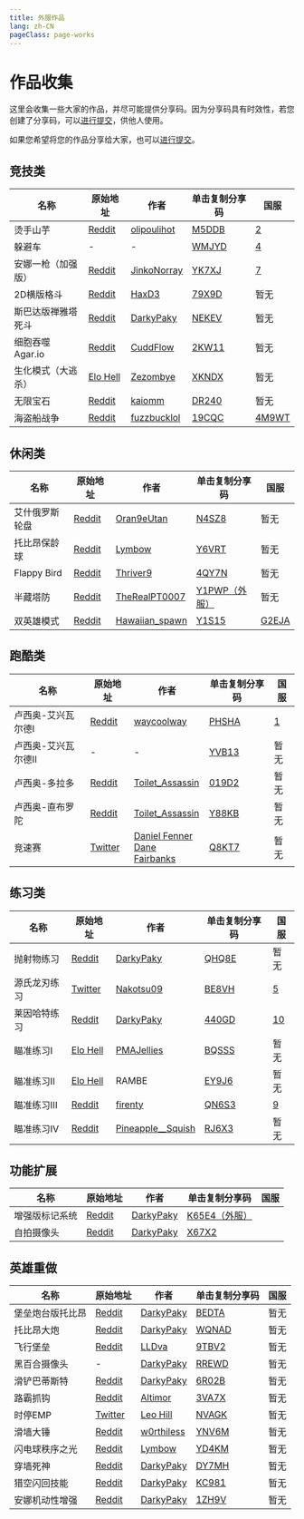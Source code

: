 ```yaml
---
title: 外服作品
lang: zh-CN
pageClass: page-works
---
```


# 作品收集

这里会收集一些大家的作品，并尽可能提供分享码。因为分享码具有时效性，若您创建了分享码，可以[进行提交](submit.md)，供他人使用。

如果您希望将您的作品分享给大家，也可以[进行提交](submit.md)。

## 竞技类

| 名称 | 原始地址 | 作者 | 单击复制分享码 | 国服 |
| --- | ------- | --- | ------------ | ---- |
| 烫手山芋 | [Reddit](https://www.reddit.com/r/OverwatchCustomGames/comments/brjsxa/mccrees_hot_potato_gets_a_major_update/) | [olipoulihot](https://www.reddit.com/user/olipoulihot) | [M5DDB](#copy:M5DDB) | [2](https://www.owmod.net/work/view/2) |
| 躲避车 | - | - | [WMJYD](#copy:WMJYD) | [4](https://www.owmod.net/work/view/4) |
| 安娜一枪（加强版） | [Reddit](https://www.reddit.com/r/TheOverwatchWorkshop/comments/brmyr0/enhanced_ana_paintball_has_plenty_of_new_features/) | [JinkoNorray](https://www.reddit.com/user/JinkoNorray) | [YK7XJ](#copy:YK7XJ) | [7](https://www.owmod.net/work/view/7) |
| 2D横版格斗 | [Reddit](https://www.reddit.com/r/Overwatch/comments/bi3uh5/i_made_a_2d_sidescroll_on_busan/) | [HaxD3](https://www.reddit.com/user/HaxD3) | [79X9D](#copy:79X9D) | 暂无 |
| 斯巴达版禅雅塔死斗 | [Reddit](https://www.reddit.com/r/Overwatch/comments/bjgvff/ive_made_sparta_mode_workshop_by_darwinstreams/) | [DarkyPaky](https://www.reddit.com/user/DarkyPaky) | [NEKEV](#copy:NEKEV) | 暂无 |
| 细胞吞噬 Agar.io | [Reddit](https://www.reddit.com/r/Overwatch/comments/bi29d4/agario_remade_in_overwatch_link_description_in/) | [CuddFlow](https://www.reddit.com/user/CuddFlow) | [2KW11](#copy:2KW11) | 暂无 |
| 生化模式（大逃杀）| [Elo Hell](https://workshop.elohell.gg/2GUy1M9gL/Zombie_Escape_v41) | [Zezombye](https://www.reddit.com/user/Zezombye) | [XKNDX](#copy:XKNDX) | 暂无 |
| 无限宝石 | [Reddit](https://www.reddit.com/r/Overwatch/comments/blxd3v/infinity_stones_deathmatch_updated_petra/) | [kaiomm](https://www.reddit.com/user/kaiomm) | [DR240](#copy:DR240) | 暂无 |
| 海盗船战争 | [Reddit](https://www.reddit.com/r/Overwatch/comments/bq41pv/overwatch_pirate_ship_wars_workshop/) | [fuzzbucklol](https://www.reddit.com/user/fuzzbucklol) | [19CQC](#copy:19CQC) | [4M9WT](#copy:4M9WT) |


## 休闲类

| 名称 | 原始地址 | 作者 | 单击复制分享码 | 国服 |
| --- | ------- | --- | ------------ | ---- |
| 艾什俄罗斯轮盘 | [Reddit](https://www.reddit.com/r/Overwatch/comments/bj1oeq/workshop_ashe_roulette_v12n4sz8_now_with_less/) | [Oran9eUtan](https://www.reddit.com/user/Oran9eUtan) | [N4SZ8](#copy:N4SZ8) | 暂无 |
| 托比昂保龄球 | [Reddit](https://www.reddit.com/r/Overwatch/comments/bl6io0/oversports_ten_torbjorn_bowling_by_lym_andygmb/) | [Lymbow](https://www.reddit.com/user/Lymbow) | [Y6VRT](#copy:Y6VRT) | 暂无 |
| Flappy Bird | [Reddit](https://www.reddit.com/r/Overwatch/comments/bp0xo4/its_finally_here_introducing_multiplayer_flappy/) | [Thriver9](https://www.reddit.com/user/Thriver9) | [4QY7N](#copy:4QY7N) | 暂无 |
| 半藏塔防 | [Reddit](https://www.reddit.com/r/Overwatch/comments/booq35/workshop_gamemode_hanzos_wild_tower_defense/) | [TheRealPT0007](https://www.reddit.com/user/TheRealPT0007/) | [Y1PWP（外服）](#copy:Y1PWP) | 暂无 |
| 双英雄模式 | [Reddit](https://www.reddit.com/r/Overwatch/comments/bmlnkc/i_made_a_mod_so_you_can_play_two_heroes_at_once/) | [Hawaiian_spawn](https://www.reddit.com/user/Hawaiian_spawn) | [Y1S15](#copy:Y1S15) | [G2EJA](#copy:G2EJA) |


## 跑酷类

| 名称 | 原始地址 | 作者 | 单击复制分享码 | 国服 |
| --- | ------- | --- | ------------ | ---- |
| 卢西奥-艾兴瓦尔德Ⅰ | [Reddit](https://www.reddit.com/r/Overwatch/comments/bhwe2k/i_made_a_lucio_racingskill_course_game_mode_ph0bj/) | [waycoolway](https://www.reddit.com/user/waycoolway) | [PHSHA](#copy:PHSHA) | [1](https://www.owmod.net/work/view/1) |
| 卢西奥-艾兴瓦尔德Ⅱ | - | - | [YVB13](#copy:YVB13) | 暂无 |
| 卢西奥-多拉多 | [Reddit](https://www.reddit.com/r/Overwatch/comments/bhcf4i/dorado_trial_1_code_prgrp/) | [Toilet_Assassin](https://www.reddit.com/user/Toilet_Assassin) | [019D2](#copy:019D2) | 暂无 |
| 卢西奥-直布罗陀 | [Reddit](https://www.reddit.com/r/Overwatch/comments/bid4mw/i_made_another_wallriding_trial_and_its_much/) | [Toilet_Assassin](https://www.reddit.com/user/Toilet_Assassin) | [Y88KB](#copy:Y88KB) | 暂无 |
| 竞速赛 | [Twitter](https://twitter.com/DanielFenner/status/1122291285103194112) | [Daniel Fenner](https://twitter.com/DanielFenner) <br> [Dane Fairbanks](https://twitter.com/danefairbanks) | [Q8KT7](#copy:Q8KT7) | 暂无 |


## 练习类

| 名称 | 原始地址 | 作者 | 单击复制分享码 | 国服 |
| --- | ------- | --- | ------------ | ---- |
| 抛射物练习 | [Reddit](https://www.reddit.com/r/Overwatch/comments/brd8k3/darwins_ana_nade_tool_v12_added_ashe_baptiste_mei/) | [DarkyPaky](https://www.reddit.com/user/DarkyPaky) | [QHQ8E](#copy:QHQ8E) | 暂无 |
| 源氏龙刃练习 | [Twitter](https://twitter.com/Nakotsu09/status/1125017679679463424) | [Nakotsu09](https://twitter.com/Nakotsu09) | [BE8VH](#copy:BE8VH) | [5](https://www.owmod.net/work/view/5) |
| 莱因哈特练习 | [Reddit](https://www.reddit.com/r/Overwatch/comments/bppuai/ninja_ana_paintball_workshop_by_darwinstreams/) | [DarkyPaky](https://www.reddit.com/user/DarkyPaky/) | [440GD](#copy:440GD) | [10](https://www.owmod.net/work/view/10) |
| 瞄准练习Ⅰ | [Elo Hell](https://workshop.elohell.gg/P0oO8STBa/PMAJellies_Aim_Trainer_V2) | [PMAJellies](https://twitter.com/PMAJellies) | [BQSSS](#copy:BQSSS) | 暂无 |
| 瞄准练习Ⅱ | [Elo Hell](https://workshop.elohell.gg/a_Km0-jeI/Aim_Practice_RAMBE_Update_12th_May_2019) | RAMBE | [EY9J6](#copy:EY9J6) | 暂无 |
| 瞄准练习Ⅲ | [Reddit](https://www.reddit.com/r/Overwatch/comments/biuex8/overwatch_workshop_aim_practice_v2_homemade/) | [firenty](https://www.reddit.com/user/firenty) | [QN6S3](#copy:QN6S3) | [9](https://www.owmod.net/work/view/9) |
| 瞄准练习Ⅳ | [Reddit](https://www.reddit.com/r/Overwatch/comments/bpapl2/workshop_i_made_a_target_practice_tool_with_3d/) | [Pineapple__Squish](https://www.reddit.com/user/Pineapple__Squish/) | [RJ6X3](#copy:RJ6X3) | 暂无 |


## 功能扩展

| 名称 | 原始地址 | 作者 | 单击复制分享码 | 国服 |
| --- | ------- | --- | ------------ | ---- |
| 增强版标记系统 | [Reddit](https://www.reddit.com/r/Overwatch/comments/blqrwc/enchanced_ping_system_by_darwinstreams/) | [DarkyPaky](https://www.reddit.com/user/DarkyPaky) | [K65E4（外服）](#copy:K65E4) |
| 自拍摄像头 | [Reddit](https://www.reddit.com/r/Overwatch/comments/biaz05/selfie_cam_mode_finally_here_by_darwinstreams/) | [DarkyPaky](https://www.reddit.com/user/DarkyPaky) | [X67X2](#copy:X67X2) |


## 英雄重做

| 名称 | 原始地址 | 作者 | 单击复制分享码 | 国服 |
| --- | ------- | --- | ------------ | ---- |
| 堡垒炮台版托比昂 | [Reddit](https://www.reddit.com/r/Overwatch/comments/bj0tmt/deployable_bastion_turret_torb_ult_we_all_wanted/) | [DarkyPaky](https://www.reddit.com/user/DarkyPaky) | [BEDTA](#copy:BEDTA) | 暂无 |
| 托比昂大炮 | [Reddit](https://www.reddit.com/r/Overwatch/comments/bhzq8n/i_made_bastion_fire_torbjorns_that_lock_onto/) | [DarkyPaky](https://www.reddit.com/user/DarkyPaky) | [WQNAD](#copy:WQNAD) | 暂无 |
| 飞行堡垒 | [Reddit](https://www.reddit.com/r/Overwatch/comments/bhekc7/saw_this_gamemode_and_decided_to_try_the_workshop/) | [LLDva](https://www.reddit.com/user/LLDva) | [9TBV2](#copy:9TBV2) | 暂无 |
| 黑百合摄像头 | - | [DarkyPaky](https://www.reddit.com/user/DarkyPaky) | [RREWD](#copy:RREWD) | 暂无 |
| 滑铲巴蒂斯特 | [Reddit](https://www.reddit.com/r/Overwatch/comments/bjx7gf/apex_legends_style_slide_made_in_the_workshop/) | [DarkyPaky](https://www.reddit.com/user/DarkyPaky) | [6R02B](#copy:6R02B) | 暂无 |
| 路霸抓钩 | [Reddit](https://www.reddit.com/r/Overwatch/comments/bhacnk/i_made_hogs_hook_double_as_a_fully_functional/) | [Altimor](https://www.reddit.com/user/Altimor) | [3VA7X](#copy:3VA7X) | 暂无 |
| 时停EMP | [Twitter](https://twitter.com/LeoHill10/status/1124437969308409858) | [Leo Hill](https://twitter.com/LeoHill10) | [NVAGK](#copy:NVAGK) | 暂无 |
| 滑墙大锤 | [Reddit](https://www.reddit.com/r/reinhardtrollouts/comments/bharrg/reinhardt_20_rollout_wall_riding_workshop/) | [w0rthiless](https://www.reddit.com/user/w0rthiless) | [YNV6M](#copy:YNV6M) | 暂无 |
| 闪电球秩序之光 | [Reddit](https://www.reddit.com/r/Overwatch/comments/bi5jpx/custom_symmetra_ultimate_ball_lightning/) | [Lymbow](https://www.reddit.com/user/Lymbow) | [YD4KM](#copy:YD4KM) | 暂无 |
| 穿墙死神 | [Reddit](https://www.reddit.com/r/Overwatch/comments/bo4dj5/i_made_reaper_much_scarier_workshop_by/) | [DarkyPaky](https://www.reddit.com/user/DarkyPaky) | [DY7MH](#copy:DY7MH) | 暂无 |
| 猎空闪回技能 | [Reddit](https://www.reddit.com/r/Overwatch/comments/bn19b0/tracers_recall_for_any_hero_workshop_by/) | [DarkyPaky](https://www.reddit.com/user/DarkyPaky) | [KC981](#copy:KC981) | 暂无 |
| 安娜机动性增强 | [Reddit](https://www.reddit.com/r/Overwatch/comments/bknzqc/darwins_ana_nade_tool/) | [DarkyPaky](https://www.reddit.com/user/DarkyPaky) | [1ZH9V](#copy:1ZH9V) | 暂无 |

